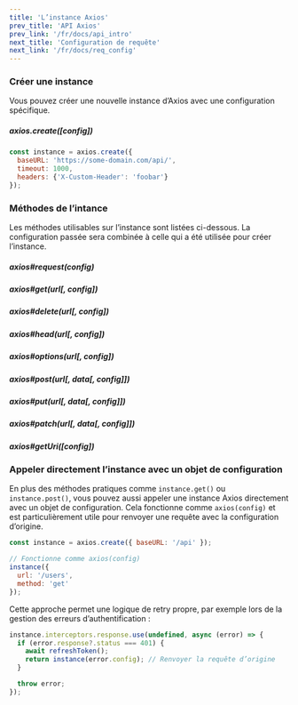 ```yaml
---
title: 'L’instance Axios'
prev_title: 'API Axios'
prev_link: '/fr/docs/api_intro'
next_title: 'Configuration de requête'
next_link: '/fr/docs/req_config'
---
```


### Créer une instance

Vous pouvez créer une nouvelle instance d’Axios avec une configuration spécifique.

##### axios.create([config])

```js
const instance = axios.create({
  baseURL: 'https://some-domain.com/api/',
  timeout: 1000,
  headers: {'X-Custom-Header': 'foobar'}
});
```

### Méthodes de l’intance

Les méthodes utilisables sur l’instance sont listées ci-dessous. La configuration passée sera combinée à celle qui a été utilisée pour créer l’instance.

##### axios#request(config)
##### axios#get(url[, config])
##### axios#delete(url[, config])
##### axios#head(url[, config])
##### axios#options(url[, config])
##### axios#post(url[, data[, config]])
##### axios#put(url[, data[, config]])
##### axios#patch(url[, data[, config]])
##### axios#getUri([config])

### Appeler directement l’instance avec un objet de configuration

En plus des méthodes pratiques comme `instance.get()` ou `instance.post()`, vous pouvez aussi appeler une instance Axios directement avec un objet de configuration. Cela fonctionne comme `axios(config)` et est particulièrement utile pour renvoyer une requête avec la configuration d’origine.

```js
const instance = axios.create({ baseURL: '/api' });

// Fonctionne comme axios(config)
instance({
  url: '/users',
  method: 'get'
});
```

Cette approche permet une logique de retry propre, par exemple lors de la gestion des erreurs d’authentification :

```js
instance.interceptors.response.use(undefined, async (error) => {
  if (error.response?.status === 401) {
    await refreshToken();
    return instance(error.config); // Renvoyer la requête d’origine
  }

  throw error;
});
```